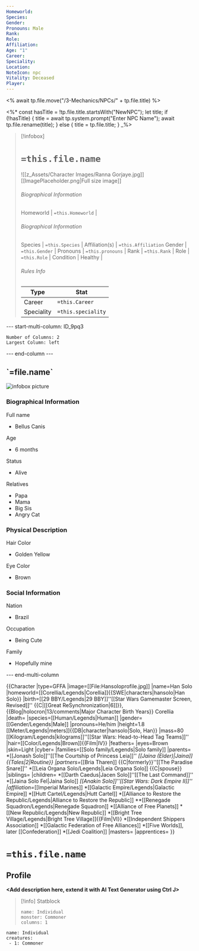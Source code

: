 ```yaml
---
Homeworld:
Species:
Gender:
Pronouns: Male
Rank:
Role:
Affiliation:
Age: "1"
Career:
Speciality:
Location:
NoteIcon: npc
Vitality: Deceased
Player:
---
```


<% await tp.file.move("/3-Mechanics/NPCs/" + tp.file.title) %>

<%*
const hasTitle = !tp.file.title.startsWith("NewNPC");
let title;
if (!hasTitle) {
    title = await tp.system.prompt("Enter NPC Name");
    await tp.file.rename(title);
} else {
    title = tp.file.title;
}
_%>

> [!infobox]
> # `=this.file.name`
> ![[z_Assets/Character Images/Ranna Gorjaye.jpg]]
> [[ImagePlaceholder.png|Full size image]]
> ###### Biographical Information
> Homeworld | `=this.Homeworld` |
> ###### Biographical Information
> Species | `=this.Species` |
> Affiliation(s) | `=this.Affiliation` 
> Gender | `=this.Gender` |
> Pronouns | `=this.pronouns` |
> Rank | `=this.Rank` |
> Role | `=this.Role` |
> Condition | Healthy |
> ###### Rules Info
> Type |  Stat |
> ---|---|
> Career | `=this.Career` |
> Speciality | `=this.speciality` |


--- start-multi-column: ID_9pq3
```column-settings
Number of Columns: 2
Largest Column: left
```


--- end-column ---

<html lang="en">
<head>
  <meta charset="UTF-8">
  <meta http-equiv="X-UA-Compatible" content="IE=edge">
  <meta name="viewport" content="width=device-width, initial-scale=1.0">
  <title>Document</title>
</head>
<body>
  <div class="infobox">
    <div class="heading">
      <h2>`=file.name`</h2>
    </div>
    <img src=[[file:z_Assets/Character Images/Ranna Gorjaye.jpg]] class="infobox-img"
      alt="infobox picture">
    <div class="infobox-group">
      <div class="heading">
        <h3>Biographical Information</h3>
      </div>
      <div class="infobox-data">
	    <div class="infobox-datarow">
          <p class="data-heading">Full name</p>
          <ul class="data-content">
	          <li>Bellus Canis</li>
          </ul>
        </div>
        <div class="infobox-datarow">
          <p class="data-heading">Age</p>
          <ul class="data-content">
	          <li>6 months</li>
          </ul>
        </div>
        <div class="infobox-datarow">
          <p class="data-heading">Status</p>
          <ul class="data-content">
	          <li>Alive</li>
          </ul>
        </div>
        <div class="infobox-datarow">
          <p class="data-heading">Relatives</p>
          <ul class="data-content">
	          <li>Papa</li>
	          <li>Mama</li>
	          <li>Big Sis</li>
	          <li>Angry Cat</li>
          </ul>
        </div>
      </div>
    </div>
    <div class="infobox-group">
      <div class="heading">
        <h3>Physical Description</h3>
      </div>
      <div class="infobox-data">
        <div class="infobox-datarow">
          <p class="data-heading">Hair Color</p>
          <ul class="data-content">
	          <li>Golden Yellow</li>
          </ul>
        </div>
        <div class="infobox-datarow">
          <p class="data-heading">Eye Color</p>
          <ul class="data-content">
	          <li>Brown</li>
          </ul>
        </div>
      </div>
    </div>
    <div class="infobox-group">
      <div class="heading">
        <h3>Social Information</h3>
      </div>
      <div class="infobox-data">
	    <div class="infobox-datarow">
          <p class="data-heading">Nation</p>
          <ul class="data-content">
	          <li>Brazil</li>
          </ul>
        </div>
        <div class="infobox-datarow">
          <p class="data-heading">Occupation</p>
          <ul class="data-content">
	          <li>Being Cute</li>
          </ul>
        </div>
        <div class="infobox-datarow">
          <p class="data-heading">Family</p>
          <ul class="data-content">
	          <li>Hopefully mine</li>
          </ul>
        </div>
      </div>
    </div>
  </div>
</body>
</html>

--- end-multi-column

{{Character
|type=GFFA
|image=[[File:Hansoloprofile.jpg]]
|name=Han Solo
|homeworld=[[Corellia/Legends|Corellia]]<ref name="Han Solo SWE">{{SWE|characters|hansolo|Han Solo}}</ref>
|birth=[[29 BBY/Legends|29 BBY]]<ref name="Star Wars Gamemaster Screen, Revised">''[[Star Wars Gamemaster Screen, Revised]]''</ref> {{C|[[Great ReSynchronization|6]]}},<ref name="Blog-holocron|13/comments">{{Blog|holocron|13/comments|Major Character Birth Years}}</ref> Corellia
|death=
|species=[[Human/Legends|Human]]<ref name="Han Solo SWE" />
|gender=[[Gender/Legends|Male]]<ref name="Han Solo SWE" />
|pronouns=He/him<ref name="Han Solo SWE" />
|height=1.8 [[Meter/Legends|meters]]<ref name="DB">{{DB|character|hansolo|Solo, Han}}</ref>
|mass=80 [[Kilogram/Legends|kilograms]]<ref name="H2H">''[[Star Wars: Head-to-Head Tag Teams]]''</ref>
|hair=[[Color/Legends|Brown]]<ref name="A New Hope">{{Film|IV}}</ref>
|feathers=
|eyes=Brown<ref name="A New Hope" />
|skin=Light<ref name="A New Hope" />
|cyber=
|families=[[Solo family/Legends|Solo family]]<ref name="A New Hope" />
|parents=
*[[Jonash Solo]]<ref name="The Courtship of Princess Leia">''[[The Courtship of Princess Leia]]''</ref>
*[[Jaina (Elder)|Jaina]]<ref name="Routine">{{Tales|2|Routine}}</ref>
|partners=*[[Bria Tharen]] {{C|formerly}}<ref name="TPS">''[[The Paradise Snare]]''</ref>
*[[Leia Organa Solo/Legends|Leia Organa Solo]] {{C|spouse}}<ref name="The Courtship of Princess Leia" />
|siblings=
|children=
*[[Darth Caedus|Jacen Solo]]<ref name="TLC">''[[The Last Command]]''</ref>
*[[Jaina Solo Fel|Jaina Solo]]<ref name="TLC" />
*[[Anakin Solo]]<ref name="DE2">''[[Star Wars: Dark Empire II]]''</ref>
|affiliation=*[[Imperial Marines]]
*[[Galactic Empire/Legends|Galactic Empire]]
*[[Hutt Cartel/Legends|Hutt Cartel]]
*[[Alliance to Restore the Republic/Legends|Alliance to Restore the Republic]]
**[[Renegade Squadron/Legends|Renegade Squadron]]
*[[Alliance of Free Planets]]
*[[New Republic/Legends|New Republic]]
*[[Bright Tree Village/Legends|Bright Tree Village]]<ref name="Star Wars Episode VI: Return of the Jedi">{{Film|VI}}</ref>
*[[Independent Shippers Association]]
*[[Galactic Federation of Free Alliances]]
*[[Five Worlds]], later [[Confederation]]
*[[Jedi Coalition]]
|masters=
|apprentices=
}}
# `=this.file.name`
## Profile

**<Add description here, extend it with AI Text Generator using Ctrl J>**

> [!info] Statblock
> ```statblock
> name: Individual
> monster: Commoner
> columns: 1
> ```

```encounter-table
name: Individual
creatures:
 - 1: Commoner
```

